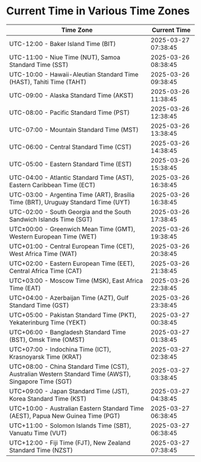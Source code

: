 # Current Time in Various Time Zones

| Time Zone | Current Time |
|-----------|--------------|
| UTC-12:00 - Baker Island Time (BIT) | 2025-03-27 07:38:45 |
| UTC-11:00 - Niue Time (NUT), Samoa Standard Time (SST) | 2025-03-26 08:38:45 |
| UTC-10:00 - Hawaii-Aleutian Standard Time (HAST), Tahiti Time (TAHT) | 2025-03-26 09:38:45 |
| UTC-09:00 - Alaska Standard Time (AKST) | 2025-03-26 11:38:45 |
| UTC-08:00 - Pacific Standard Time (PST) | 2025-03-26 12:38:45 |
| UTC-07:00 - Mountain Standard Time (MST) | 2025-03-26 13:38:45 |
| UTC-06:00 - Central Standard Time (CST) | 2025-03-26 14:38:45 |
| UTC-05:00 - Eastern Standard Time (EST) | 2025-03-26 15:38:45 |
| UTC-04:00 - Atlantic Standard Time (AST), Eastern Caribbean Time (ECT) | 2025-03-26 16:38:45 |
| UTC-03:00 - Argentina Time (ART), Brasília Time (BRT), Uruguay Standard Time (UYT) | 2025-03-26 16:38:45 |
| UTC-02:00 - South Georgia and the South Sandwich Islands Time (SGT) | 2025-03-26 17:38:45 |
| UTC±00:00 - Greenwich Mean Time (GMT), Western European Time (WET) | 2025-03-26 19:38:45 |
| UTC+01:00 - Central European Time (CET), West Africa Time (WAT) | 2025-03-26 20:38:45 |
| UTC+02:00 - Eastern European Time (EET), Central Africa Time (CAT) | 2025-03-26 21:38:45 |
| UTC+03:00 - Moscow Time (MSK), East Africa Time (EAT) | 2025-03-26 22:38:45 |
| UTC+04:00 - Azerbaijan Time (AZT), Gulf Standard Time (GST) | 2025-03-26 23:38:45 |
| UTC+05:00 - Pakistan Standard Time (PKT), Yekaterinburg Time (YEKT) | 2025-03-27 00:38:45 |
| UTC+06:00 - Bangladesh Standard Time (BST), Omsk Time (OMST) | 2025-03-27 01:38:45 |
| UTC+07:00 - Indochina Time (ICT), Krasnoyarsk Time (KRAT) | 2025-03-27 02:38:45 |
| UTC+08:00 - China Standard Time (CST), Australian Western Standard Time (AWST), Singapore Time (SGT) | 2025-03-27 03:38:45 |
| UTC+09:00 - Japan Standard Time (JST), Korea Standard Time (KST) | 2025-03-27 04:38:45 |
| UTC+10:00 - Australian Eastern Standard Time (AEST), Papua New Guinea Time (PGT) | 2025-03-27 06:38:45 |
| UTC+11:00 - Solomon Islands Time (SBT), Vanuatu Time (VUT) | 2025-03-27 06:38:45 |
| UTC+12:00 - Fiji Time (FJT), New Zealand Standard Time (NZST) | 2025-03-27 07:38:45 |
